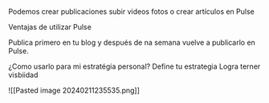 Podemos crear
publicaciones
subir 
videos
fotos
o crear artículos en Pulse

Ventajas de utilizar Pulse

Publica primero en tu blog y después de na semana vuelve a publicarlo en Pulse.

¿Como usarlo para mi estratégia personal?
Define tu estrategia
Logra terner visbiidad

![[Pasted image 20240211235535.png]]

